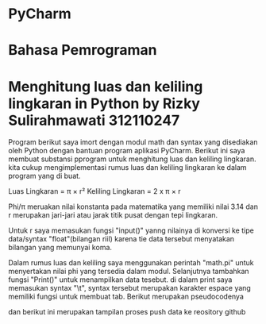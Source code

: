 # PyCharm
# Bahasa Pemrograman

# Menghitung luas dan keliling lingkaran in Python by Rizky Sulirahmawati 312110247
Program berikut saya imort dengan modul math dan syntax yang disediakan oleh Python dengan bantuan program aplikasi PyCharm.
Berikut ini saya membuat substansi pprogram untuk menghitung luas dan keliling lingkaran. kita cukup mengimplementasi rumus luas dan keliling lingkaran ke dalam program yang di buat.

Luas Lingkaran     = π × r²
Keliling Lingkaran = 2 x π × r

Phi/π meruakan nilai konstanta pada matematika yang memiliki nilai 3.14 dan r merupakan jari-jari atau jarak titik pusat dengan tepi lingkaran.

Untuk r saya memasukan fungsi "input()" yanng nilainya di konversi ke tipe data/syntax "float"(bilangan riil) karena tie data tersebut menyatakan bilangan yang memunyai koma.

Dalam rumus luas dan keliling saya menggunakan perintah "math.pi" untuk menyertakan nilai phi yang tersedia dalam modul.
Selanjutnya tambahkan fungsi "Print()" untuk menampilkan data tesebut. di dalam print saya memasukan syntax "\t", syntax tersebut merupakan karakter espace yang memiliki fungsi untuk membuat tab.
Berikut merupakan pseudocodenya

dan berikut ini merupakan tampilan proses push data ke reository github

